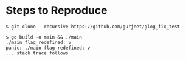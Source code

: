 Steps to Reproduce
==================

```
$ git clone --recursive https://github.com/gurjeet/glog_fix_test

$ go build -o main && ./main
./main flag redefined: v
panic: ./main flag redefined: v
... stack trace follows
```


